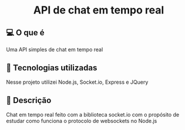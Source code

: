 <h1 align="center">
  API de chat em tempo real
</h1>


## 💻 O que é
  Uma API simples de chat em tempo real
   

## 🔧 Tecnologias utilizadas
  Nesse projeto utilizei Node.js, Socket.io, Express e JQuery
   

## 🔖 Descrição
  Chat em tempo real feito com a biblioteca socket.io com o propósito de estudar como funciona o protocolo de websockets no Node.js
